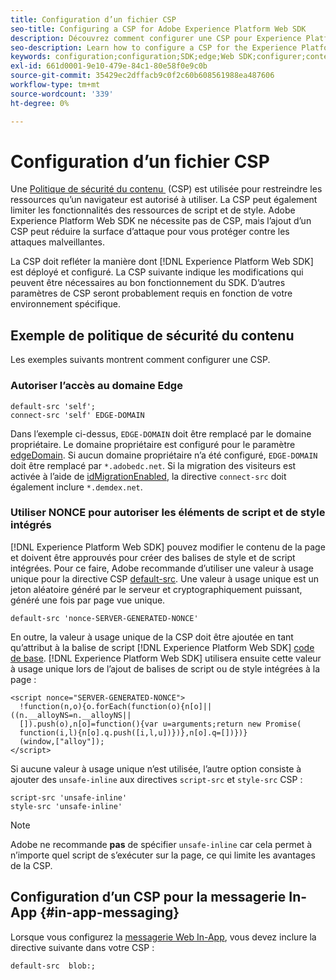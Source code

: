 ```yaml
---
title: Configuration d’un fichier CSP
seo-title: Configuring a CSP for Adobe Experience Platform Web SDK
description: Découvrez comment configurer une CSP pour Experience Platform Web SDK
seo-description: Learn how to configure a CSP for the Experience Platform Web SDK
keywords: configuration;configuration;SDK;edge;Web SDK;configurer;contexte;web;appareil;environnement;paramètres du sdk web;politique de sécurité du contenu;
exl-id: 661d0001-9e10-479e-84c1-80e58f0e9c0b
source-git-commit: 35429ec2dffacb9c0f2c60b608561988ea487606
workflow-type: tm+mt
source-wordcount: '339'
ht-degree: 0%

---
```


# Configuration d’un fichier CSP

Une [&#x200B; Politique de sécurité du contenu &#x200B;](https://developer.mozilla.org/en-US/docs/Web/HTTP/Headers/Content-Security-Policy) (CSP) est utilisée pour restreindre les ressources qu’un navigateur est autorisé à utiliser. La CSP peut également limiter les fonctionnalités des ressources de script et de style. Adobe Experience Platform Web SDK ne nécessite pas de CSP, mais l’ajout d’un CSP peut réduire la surface d’attaque pour vous protéger contre les attaques malveillantes.

La CSP doit refléter la manière dont [!DNL Experience Platform Web SDK] est déployé et configuré. La CSP suivante indique les modifications qui peuvent être nécessaires au bon fonctionnement du SDK. D’autres paramètres de CSP seront probablement requis en fonction de votre environnement spécifique.

## Exemple de politique de sécurité du contenu

Les exemples suivants montrent comment configurer une CSP.

### Autoriser l’accès au domaine Edge

```
default-src 'self';
connect-src 'self' EDGE-DOMAIN
```

Dans l’exemple ci-dessus, `EDGE-DOMAIN` doit être remplacé par le domaine propriétaire. Le domaine propriétaire est configuré pour le paramètre [edgeDomain](../commands/configure/edgedomain.md). Si aucun domaine propriétaire n’a été configuré, `EDGE-DOMAIN` doit être remplacé par `*.adobedc.net`. Si la migration des visiteurs est activée à l’aide de [idMigrationEnabled](../commands/configure/idmigrationenabled.md), la directive `connect-src` doit également inclure `*.demdex.net`.

### Utiliser NONCE pour autoriser les éléments de script et de style intégrés

[!DNL Experience Platform Web SDK] pouvez modifier le contenu de la page et doivent être approuvés pour créer des balises de style et de script intégrées. Pour ce faire, Adobe recommande d’utiliser une valeur à usage unique pour la directive CSP [default-src](https://developer.mozilla.org/en-US/docs/Web/HTTP/Headers/Content-Security-Policy/default-src). Une valeur à usage unique est un jeton aléatoire généré par le serveur et cryptographiquement puissant, généré une fois par page vue unique.

```
default-src 'nonce-SERVER-GENERATED-NONCE'
```

En outre, la valeur à usage unique de la CSP doit être ajoutée en tant qu’attribut à la balise de script [!DNL Experience Platform Web SDK] [code de base](../install/library.md). [!DNL Experience Platform Web SDK] utilisera ensuite cette valeur à usage unique lors de l’ajout de balises de script ou de style intégrées à la page :

```
<script nonce="SERVER-GENERATED-NONCE">
  !function(n,o){o.forEach(function(o){n[o]||((n.__alloyNS=n.__alloyNS||
  []).push(o),n[o]=function(){var u=arguments;return new Promise(
  function(i,l){n[o].q.push([i,l,u])})},n[o].q=[])})}
  (window,["alloy"]);
</script>
```

Si aucune valeur à usage unique n’est utilisée, l’autre option consiste à ajouter des `unsafe-inline` aux directives `script-src` et `style-src` CSP :

```
script-src 'unsafe-inline'
style-src 'unsafe-inline'
```

>[!NOTE]
>
>Adobe ne recommande **pas** de spécifier `unsafe-inline` car cela permet à n’importe quel script de s’exécuter sur la page, ce qui limite les avantages de la CSP.

## Configuration d’un CSP pour la messagerie In-App {#in-app-messaging}

Lorsque vous configurez la [messagerie Web In-App](../personalization/web-in-app-messaging.md), vous devez inclure la directive suivante dans votre CSP :

```
default-src  blob:;
```
